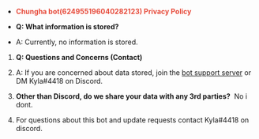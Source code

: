 <ul>
	<li><span style="color:#e74c3c"><strong>Chungha bot(624955196040282123) Privacy Policy</strong></span></li>
</ul>

<ul>
	<li><strong>Q: What information is stored?</strong></li>
</ul>

<ul>
	<li>A: Currently, no information is stored.</li>
</ul>

<ol>
	<li>
	<p><strong>Q: Questions and Concerns (Contact)</strong></p>
	</li>
	<li>A: If you are concerned about data stored, join the <a href="https://discord.gg/TfRMdDfSPc">bot support server</a> or DM Kyla#4418 on Discord.</li>
	<li>
	<p><strong>Other than Discord, do we share your data with any 3rd parties?</strong>&nbsp; No i dont.</p>
	</li>
	<li>
	<p>For questions about this bot and update requests contact Kyla#4418 on discord.</p>
	</li>
</ol>
